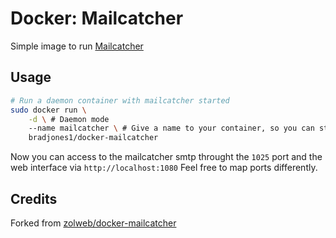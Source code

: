 Docker: Mailcatcher
===================

Simple image to run [Mailcatcher](http://mailcatcher.me/)

Usage
-----

```sh
# Run a daemon container with mailcatcher started
sudo docker run \
    -d \ # Daemon mode
    --name mailcatcher \ # Give a name to your container, so you can start/stop or link it later
    bradjones1/docker-mailcatcher
```

Now you can access to the mailcatcher smtp throught the `1025` port and the web interface via `http://localhost:1080`
Feel free to map ports differently.

Credits
-------

Forked from [zolweb/docker-mailcatcher](https://github.com/zolweb/docker-mailcatcher)
